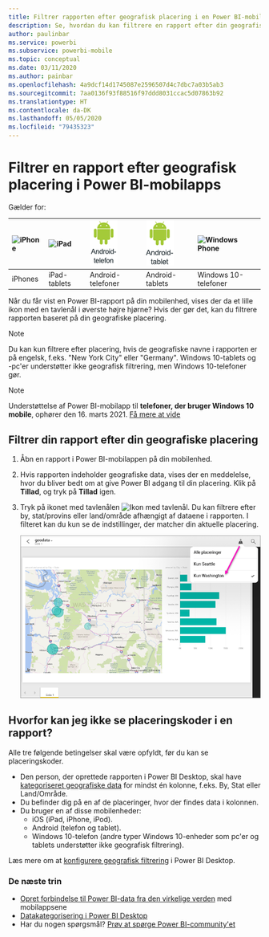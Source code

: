 ```yaml
---
title: Filtrer rapporten efter geografisk placering i en Power BI-mobilapp
description: Se, hvordan du kan filtrere en rapport efter din geografiske placering i din Microsoft Power BI-mobilapp, hvis rapportens ejer har indstillet geografiske koder.
author: paulinbar
ms.service: powerbi
ms.subservice: powerbi-mobile
ms.topic: conceptual
ms.date: 03/11/2020
ms.author: painbar
ms.openlocfilehash: 4a9dcf14d1745087e2596507d4c7dbc7a03b5ab3
ms.sourcegitcommit: 7aa0136f93f88516f97ddd8031ccac5d07863b92
ms.translationtype: HT
ms.contentlocale: da-DK
ms.lasthandoff: 05/05/2020
ms.locfileid: "79435323"
---
```

# <a name="filter-a-report-by-geographic-location-in-the-power-bi-mobile-apps"></a>Filtrer en rapport efter geografisk placering i Power BI-mobilapps
Gælder for:

| ![iPhone](./media/mobile-apps-geographic-filtering/iphone-logo-50-px.png) | ![iPad](./media/mobile-apps-geographic-filtering/ipad-logo-50-px.png) | ![Android-telefon](./media/mobile-apps-geographic-filtering/android-phone-logo-50-px.png) | ![Android-tablet](./media/mobile-apps-view-dashboard/android-tablet-logo-50-px.png) | ![Windows Phone](./media/mobile-apps-geographic-filtering/win-10-logo-50-px.png) |
|:--- |:--- |:--- |:--- |:--- |
| iPhones |iPad-tablets |Android-telefoner |Android-tablets |Windows 10-telefoner |

Når du får vist en Power BI-rapport på din mobilenhed, vises der da et lille ikon med en tavlenål i øverste højre hjørne? Hvis der gør det, kan du filtrere rapporten baseret på din geografiske placering.

> [!NOTE]
> Du kan kun filtrere efter placering, hvis de geografiske navne i rapporten er på engelsk, f.eks. "New York City" eller "Germany". Windows 10-tablets og -pc'er understøtter ikke geografisk filtrering, men Windows 10-telefoner gør.

>[!NOTE]
>Understøttelse af Power BI-mobilapp til **telefoner, der bruger Windows 10 mobile**, ophører den 16. marts 2021. [Få mere at vide](https://go.microsoft.com/fwlink/?linkid=2121400)

## <a name="filter-your-report-by-your-geographic-location"></a>Filtrer din rapport efter din geografiske placering
1. Åbn en rapport i Power BI-mobilappen på din mobilenhed.
2. Hvis rapporten indeholder geografiske data, vises der en meddelelse, hvor du bliver bedt om at give Power BI adgang til din placering. Klik på **Tillad**, og tryk på **Tillad** igen.
3. Tryk på ikonet med tavlenålen ![Ikon med tavlenål](./media/mobile-apps-geographic-filtering/power-bi-mobile-geo-icon.png). Du kan filtrere efter by, stat/provins eller land/område afhængigt af dataene i rapporten. I filteret kan du kun se de indstillinger, der matcher din aktuelle placering.
   
    ![Filter med tavlenål](./media/mobile-apps-geographic-filtering/power-bi-mobile-geo-map-set-filter.png)

## <a name="why-dont-i-see-location-tags-on-a-report"></a>Hvorfor kan jeg ikke se placeringskoder i en rapport?
Alle tre følgende betingelser skal være opfyldt, før du kan se placeringskoder. 

* Den person, der oprettede rapporten i Power BI Desktop, skal have [kategoriseret geografiske data](../../desktop-mobile-geofiltering.md) for mindst én kolonne, f.eks. By, Stat eller Land/Område.
* Du befinder dig på en af de placeringer, hvor der findes data i kolonnen.
* Du bruger en af disse mobilenheder:
  * iOS (iPad, iPhone, iPod).
  * Android (telefon og tablet).
  * Windows 10-telefon (andre typer Windows 10-enheder som pc'er og tablets understøtter ikke geografisk filtrering).

Læs mere om at [konfigurere geografisk filtrering](../../desktop-mobile-geofiltering.md) i Power BI Desktop.

### <a name="next-steps"></a>De næste trin
* [Opret forbindelse til Power BI-data fra den virkelige verden](mobile-apps-data-in-real-world-context.md) med mobilappsene
* [Datakategorisering i Power BI Desktop](../../desktop-data-categorization.md) 
* Har du nogen spørgsmål? [Prøv at spørge Power BI-community'et](https://community.powerbi.com/)

